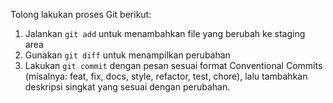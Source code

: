 Tolong lakukan proses Git berikut:
1. Jalankan `git add` untuk menambahkan file yang berubah ke staging area
2. Gunakan `git diff` untuk menampilkan perubahan
3. Lakukan `git commit` dengan pesan sesuai format Conventional Commits (misalnya: feat, fix, docs, style, refactor, test, chore), lalu tambahkan deskripsi singkat yang sesuai dengan perubahan.

